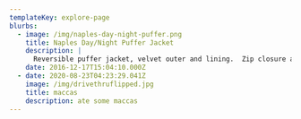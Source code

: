 ```yaml
---
templateKey: explore-page
blurbs:
  - image: /img/naples-day-night-puffer.png
    title: Naples Day/Night Puffer Jacket
    description: |
      Reversible puffer jacket, velvet outer and lining.  Zip closure at front.
    date: 2016-12-17T15:04:10.000Z
  - date: 2020-08-23T04:23:29.041Z
    image: /img/drivethruflipped.jpg
    title: maccas
    description: ate some maccas
---
```

